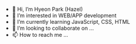 - 👋 Hi, I’m Hyeon Park (Hazel)
- 👀 I’m interested in WEB/APP development
- 🌱 I’m currently learning JavaScript, CSS, HTML
- 💞️ I’m looking to collaborate on ...
- 📫 How to reach me ...

<!---
yuna1234/yuna1234 is a ✨ special ✨ repository because its `README.md` (this file) appears on your GitHub profile.
You can click the Preview link to take a look at your changes.
--->
